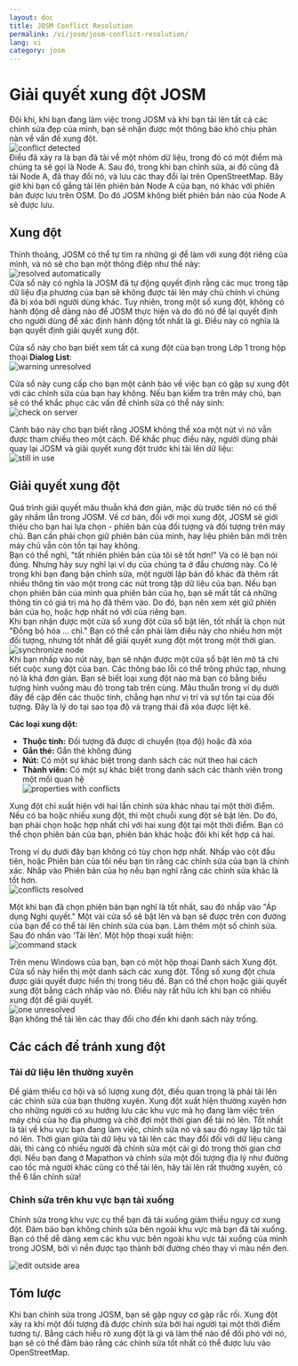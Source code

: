 ```yaml
---
layout: doc
title: JOSM Conflict Resolution
permalink: /vi/josm/josm-conflict-resolution/
lang: vi
category: josm
---
```


Giải quyết xung đột JOSM
====================


Đôi khi, khi bạn đang làm việc trong JOSM và khi bạn tải lên tất cả các chỉnh sửa đẹp của mình, bạn sẽ nhận được một thông báo khó chịu phàn nàn về vấn đề xung đột.  
![conflict detected][]  
Điều đã xảy ra là bạn đã tải về một nhóm dữ liệu, trong đó có một điểm mà chúng ta sẽ gọi là Node A. Sau đó, trong khi bạn chỉnh sửa, ai đó cũng đã tải Node A, đã thay đổi nó, và lưu các thay đổi lại trên OpenStreetMap. Bây giờ khi bạn cố gắng tải lên phiên bản Node A của bạn, nó khác với phiên bản được lưu trên OSM. Do đó JOSM không biết phiên bản nào của Node A sẽ được lưu.  

Xung đột
----------

Thỉnh thoảng, JOSM có thể tự tìm ra những gì để làm với xung đột riêng của mình, và nó sẽ cho bạn một thông điệp như thế này:  
![resolved automatically][]  
Cửa sổ này có nghĩa là JOSM đã tự động quyết định rằng các mục trong tập dữ liệu địa phương của bạn sẽ không được tải lên máy chủ chính vì chúng đã bị xóa bởi người dùng khác. Tuy nhiên, trong một số xung đột, không có hành động dễ dàng nào để JOSM thực hiện và do đó nó để lại quyết định cho người dùng để xác định hành động tốt nhất là gì. Điều này có nghĩa là bạn quyết định giải quyết xung đột.  

Cửa sổ này cho bạn biết xem tất cả xung đột của bạn trong Lớp 1 trong hộp thoại **Dialog List**:  
![warning unresolved][]  

Cửa sổ này cung cấp cho bạn một cảnh báo về việc bạn có gặp sự xung đột với các chỉnh sửa của bạn hay không. Nếu bạn kiểm tra trên máy chủ, bạn sẽ có thể khắc phục các vấn đề chỉnh sửa có thể nảy sinh:  
![check on server][]  

Cảnh báo này cho bạn biết rằng JOSM không thể xóa một nút vì nó vẫn được tham chiếu theo một cách. Để khắc phục điều này, người dùng phải quay lại JOSM và giải quyết xung đột trước khi tải lên dữ liệu:  
![still in use][]  

Giải quyết xung đột
--------------------

Quá trình giải quyết mâu thuẫn khá đơn giản, mặc dù trước tiên nó có thể gây nhầm lẫn trong JOSM. Về cơ bản, đối với mọi xung đột, JOSM sẽ giới thiệu cho bạn hai lựa chọn - phiên bản của đối tượng và đối tượng trên máy chủ. Bạn cần phải chọn giữ phiên bản của mình, hay liệu phiên bản mới trên máy chủ vẫn còn tồn tại hay không.  
Bạn có thể nghĩ, "tất nhiên phiên bản của tôi sẽ tốt hơn!" Và có lẽ bạn nói đúng. Nhưng hãy suy nghĩ lại ví dụ của chúng ta ở đầu chương này. Có lẽ trong khi bạn đang bận chỉnh sửa, một người lập bản đồ khác đã thêm rất nhiều thông tin vào một trong các nút trong tập dữ liệu của bạn. Nếu bạn chọn phiên bản của mình qua phiên bản của họ, bạn sẽ mất tất cả những thông tin có giá trị mà họ đã thêm vào. Do đó, bạn nên xem xét giữ phiên bản của họ, hoặc hợp nhất nó với của riêng bạn.  
Khi bạn nhận được một cửa sổ xung đột cửa sổ bật lên, tốt nhất là chọn nút "Đồng bộ hóa ... chỉ." Bạn có thể cần phải làm điều này cho nhiều hơn một đối tượng, nhưng tốt nhất để giải quyết xung đột một trong một thời gian.  
![synchronize node][]  
Khi bạn nhấp vào nút này, bạn sẽ nhận được một cửa sổ bật lên mô tả chi tiết cuộc xung đột của bạn. Các thông báo lỗi có thể trông phức tạp, nhưng nó là khá đơn giản. Bạn sẽ biết loại xung đột nào mà bạn có bằng biểu tượng hình vuông màu đỏ trong tab trên cùng. Mâu thuẫn trong ví dụ dưới đây đề cập đến các thuộc tính, chẳng hạn như vị trí và sự tồn tại của đối tượng. Đây là lý do tại sao tọa độ và trạng thái đã xóa được liệt kê.  

**Các loại xung dột:**

- **Thuộc tính:**  Đối tượng đã được di chuyển (tọa độ) hoặc đã xóa  
- **Gắn thẻ:**  Gắn thẻ không đúng  
- **Nút:** Có một sự khác biệt trong danh sách các nút theo hai cách  
- **Thành viên:**  Có một sự khác biệt trong danh sách các thành viên trong một mối quan hệ  
![properties with conflicts][]  

Xung đột chỉ xuất hiện với hai lần chỉnh sửa khác nhau tại một thời điểm. Nếu có ba hoặc nhiều xung đột, thì một chuỗi xung đột sẽ bật lên. Do đó, bạn phải chọn hoặc hợp nhất chỉ với hai xung đột tại một thời điểm. Bạn có thể chọn phiên bản của bạn, phiên bản khác hoặc đôi khi kết hợp cả hai.  

Trong ví dụ dưới đây bạn không có tùy chọn hợp nhất. Nhấp vào cột đầu tiên, hoặc Phiên bản của tôi nếu bạn tin rằng các chỉnh sửa của bạn là chính xác. Nhấp vào Phiên bản của họ nếu bạn nghĩ rằng các chỉnh sửa khác là tốt hơn.  
![conflicts resolved][]  

Một khi bạn đã chọn phiên bản bạn nghĩ là tốt nhất, sau đó nhấp vào "Áp dụng Nghị quyết." Một vài cửa sổ sẽ bật lên và bạn sẽ được trên con đường của bạn để có thể tải lên chỉnh sửa của bạn. Làm thêm một số chỉnh sửa. Sau đó nhấn vào ‘Tải lên’.  Một hộp thoại xuất hiện:  
![command stack][]  

Trên menu Windows của bạn, bạn có một hộp thoại Danh sách Xung đột. Cửa sổ này hiển thị một danh sách các xung đột. Tổng số xung đột chưa được giải quyết được hiển thị trong tiêu đề. Bạn có thể chọn hoặc giải quyết xung đột bằng cách nhấp vào nó. Điều này rất hữu ích khi bạn có nhiều xung đột để giải quyết.  
![one unresolved][]  
Bạn không thể tải lên các thay đổi cho đến khi danh sách này trống.  

Các cách để tránh xung đột
------------------------

### Tải dữ liệu lên thường xuyên

Để giảm thiểu cơ hội và số lượng xung đột, điều quan trọng là phải tải lên các chỉnh sửa của bạn thường xuyên. Xung đột xuất hiện thường xuyên hơn cho những người có xu hướng lưu các khu vực mà họ đang làm việc trên máy chủ của họ địa phương và chờ đợi một thời gian để tải nó lên. Tốt nhất là tải về khu vực bạn đang làm việc, chỉnh sửa nó và sau đó ngay lập tức tải nó lên. Thời gian giữa tải dữ liệu và tải lên các thay đổi đối với dữ liệu càng dài, thì càng có nhiều người đã chỉnh sửa một cái gì đó trong thời gian chờ đợi. Nếu bạn đang ở Mapathon và chỉnh sửa một đối tượng địa lý như đường cao tốc mà người khác cũng có thể tải lên, hãy tải lên rất thường xuyên, có thể 6 lần chỉnh sửa!  

### Chỉnh sửa trên khu vực bạn tải xuống

Chỉnh sửa trong khu vực cụ thể bạn đã tải xuống giảm thiểu nguy cơ xung đột. Đảm bảo bạn không chỉnh sửa bên ngoài khu vực mà bạn đã tải xuống. Bạn có thể dễ dàng xem các khu vực bên ngoài khu vực tải xuống của mình trong JOSM, bởi vì nền được tạo thành bởi đường chéo thay vì màu nền đen.  

![edit outside area][]  

Tóm lược
--------
Khi bạn chỉnh sửa trong JOSM, bạn sẽ gặp nguy cơ gặp rắc rối. Xung đột xảy ra khi một đối tượng đã được chỉnh sửa bởi hai người tại một thời điểm tương tự. Bằng cách hiểu rõ xung đột là gì và làm thế nào để đối phó với nó, bạn sẽ có thể đảm bảo rằng các chỉnh sửa tốt nhất có thể được lưu vào OpenStreetMap.  


<!-- More stuff, could go into an additional chapter - DO NOT TRANSLATE
## Appendix. Các xung đột cụ thể

### Xung đột gắn thẻ

Nếu các thẻ của một phiên bản của một đối tượng khác với các thẻ của
một phiên bản khác, hộp thoại Xung đột cho thấy một ![]({{site.baseurl}}/images/intermediate/en_conflict_resolution_image08.png)trong
một thẻ Tag. Nhấp vào tab để hiển thị hộp thoại để giải quyết
xung đột thẻ tag.

Có ba bảng được hiển thị trong hộp thoại này, từ trái sang phải:

1.  Phiên bản của tôi: hiển thị các thẻ của phiên bản đối tượng đầu tiên tham gia
    trong cuộc xung đột này. Đây thường là các thẻ của phiên bản đối tượng
    trong bộ dữ liệu cục bộ của bạn
2.  Phiên hợp nhất: hiển thị các thẻ được hợp nhất. Bảng này ban đầu
    trống. Bạn càng giải quyết nhiều xung đột với thẻ, càng có nhiều giá trị thẻ
    chúng ta sẽ được hiển thị trong bảng này
3.  Phiên bản của chúng: hiển thị các thẻ của phiên bản đối tượng thứ hai
    tham gia vào xung đột này. Đây thường là các thẻ của
    đối tượng hiện đang được lưu trữ trên máy chủ.

Trong ví dụ dưới đây, cả hai phiên bản đều có thẻ "name". Các giá trị trong
hai phiên bản đối tượng khác nhau, tuy nhiên, và JOSM hiển thị
hàng có nền màu đỏ. Giá trị của phiên bản đầu tiên là
"Secondary School", phiên bản đối diện có giá trị "Elementary
School "Bây giờ bạn phải quyết định những giá trị nào bạn muốn giữ lại
và bạn muốn loại bỏ.

![]({{site.baseurl}}/images/intermediate/en_conflict_resolution_image07.png)

Nhấp vào giá trị bạn muốn giữ, trong ví dụ ví dụ trên
giá trị ở bên trái. Nếu bạn nhấp đúp vào giá trị hoặc nhấp vào
![]({{site.baseurl}}/images/intermediate/en_conflict_resolution_image21.png), bạn quyết định giữ giá trị và loại bỏ
giá trị đối diện. Bảng ở giữa hiển thị giá trị để giữ
và màu nền chuyển sang màu xanh lá cây.

![]({{site.baseurl}}/images/intermediate/en_conflict_resolution_image10.png)

Khi nút Áp dụng nút giải quyết cho phép bạn có thể áp dụng quyết định của mình.
Các giá trị bạn đã chọn sẽ được áp dụng và hộp thoại sẽ được đóng lại.

![]({{site.baseurl}}/images/intermediate/en_conflict_resolution_image03.png)

## Giải quyết sự khác biệt trong danh sách nút của hai phiên bản của một cách

Nếu bạn nhìn thấy biểu tượng ![]({{site.baseurl}}/images/intermediate/en_conflict_resolution_image08.png) trong tab Nodesthen bạn
phải giải quyết các xung đột khác nhau trong danh sách sau:
[nút](http://josm.openstreetmap.de/wiki/Help/Concepts/Object)của hai
[đường](http://josm.openstreetmap.de/wiki/Help/Concepts/Object). Có
ba cột trong bảng tương ứng (xem hình chụp dưới đây):

1.  bảng bên trái hiển thị danh sách các nút của phiên bản
    đối tượng cục bộ
2.  bảng bên phải hiển thị danh sách các nút của phiên bản
    đối tượng cục bộ
3.  bảng ở giữa cho thấy danh sách các nút của các cách hợp nhất

Ban đầu, bảng trung bình trống. Bây giờ bạn nên quyết định nút nào
để giữ lại từ bộ dữ liệu địa phương (bảng bên trái) và từ
số liệu máy chủ (bảng bên phải).

![]({{site.baseurl}}/images/intermediate/en_conflict_resolution_image24.png)

### Quy trình làm việc chuẩn

Quy trình làm việc tiêu chuẩn để giải quyết mâu thuẫn trong danh sách nút của hai
[phiên bản
đối tượng](http://josm.openstreetmap.de/wiki/Help/Concepts/Object)bao gồm
ba bước:

1.  Chọn các nút từ một trong hai phiên bản đối tượng và sắp xếp lại nút kết quả
    liệt kê nếu cần thiết
2.  Ngưng kết quả kết hợp các nút danh sách bằng cách nhấp vào nút
    ![]({{site.baseurl}}/images/intermediate/en_conflict_resolution_image16.png). Khi bạn đóng băng danh sách nút hợp nhất bạn
    nói với JOSM rằng tất cả xung đột trong danh sách nút được giải quyết.
3.  Áp dụng cách giải quyết

### Một luồng công việc đơn giản: Giữ danh sách nút từ phiên bản đối tượng cục bộ của bạn

Ví dụ sau cho thấy quy trình làm việc khi bạn quyết định giữ tất cả các nút trong cùng một thứ tự từ phiên bản đối tượng địa phương của bạn.

-   Trước tiên, chọn tất cả các phần tử trong bảng bên trái (bằng cách sử dụng chuột hoặc 
    nhấn Ctrl-A trong bảng) (xem ảnh chụp màn hình tiếp theo):

    ![]({{site.baseurl}}/images/intermediate/en_conflict_resolution_image04.png)

-   Sau đó, nhấp 
    ![]({{site.baseurl}}/images/intermediate/en_conflict_resolution_image19.png)
    để sao chép các nút được chọn vào bảng giữa với các nút được hợp nhất:

    ![]({{site.baseurl}}/images/intermediate/en_conflict_resolution_image01.png)

-   Cuối cùng, nhấp
    ![]({{site.baseurl}}/images/intermediate/en_conflict_resolution_image16.png)
    để đóng băng danh sách các nút kết hợp được kết hợp:

    ![]({{site.baseurl}}/images/intermediate/en_conflict_resolution_image20.png)

    Biểu tượng trong tab nút hiện chuyển sang 
    ![]({{site.baseurl}}/images/intermediate/en_conflict_resolution_image00.png)
    và bạn có thể áp dụng các quyết định hợp nhất.

### Hỗ trợ so sánh các danh sách nút

Có thể rất khó để tìm ra sự khác biệt giữa danh sách nút của hai phiên bản đối tượng, đặc biệt đối với các cách với nhiều nút.

Hộp thoại xung đột hỗ trợ bạn trong việc tìm kiếm sự khác biệt. Nó có thể so sánh hai danh sách nút được hiển thị (danh sách nút "của tôi", danh sách nút đã được hợp nhất và danh sách nút "của họ") và nó có thể hiển thị sự khác nhau giữa chúng với các màu nền cụ thể.

Từ hộp kết hợp sau bạn có thể chọn cặp danh sách nút để so sánh:

![]({{site.baseurl}}/images/intermediate/en_conflict_resolution_image15.png)

1.  Của tôi và của họ: so sánh bảng bên trái với bảng bên phải nhất
    trong hộp thoại Xung đột
2.  Của tôi và phần hợp nhất: so sánh bảng bên trái với bảng giữa trong
    trong hộp thoại Xung đột
3.  Của họ với phần hợp nhất: so sánh bảng trung bình với bảng bên phải
    trong hộp thoại Xung đột

Tùy thuộc vào vị trí của một nút trong danh sách nền khác
màu sắc được sử dụng:

1.  Nút này chỉ nằm trong danh sách này. Nó không có trong danh sách đối diện:
    ![]({{site.baseurl}}/images/intermediate/en_conflict_resolution_image13.png)
2.  Nút nằm trong cả hai danh sách, nhưng ở các vị trí khác nhau:
    ![]({{site.baseurl}}/images/intermediate/en_conflict_resolution_image02.png)
3.  Nền trắng có nghĩa là một nút nằm trong cả hai danh sách ở cùng
    chức vụ.

    ![]({{site.baseurl}}/images/intermediate/en_conflict_resolution_image17.png)

-->

[conflict detected]: /images/josm/conflict-detected.png
[resolved automatically]: /images/josm/resolved-automatically.png
[warning unresolved]: /images/josm/warning-unresolved.png
[check on server]: /images/josm/check-on-server.png
[still in use]: /images/josm/still-in-use.png
[synchronize node]: /images/josm/synchronize-node.png
[properties with conflicts]: /images/josm/properties-with-conflicts.png
[conflicts resolved]: /images/josm/conflicts-resolved.png
[synchronize node]: /images/josm/synchronize-node.png
[command stack]: /images/josm/command-stack.png
[one unresolved]: /images/josm/one-unresolved.png
[edit outside area]: /images/josm/edit-outside-area.png